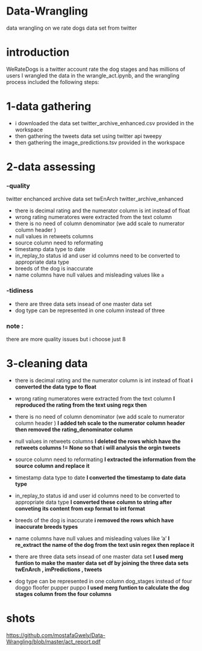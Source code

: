 # Data-Wrangling
data wrangling on we rate dogs data set from twitter 

# introduction

WeRateDogs is a twitter account rate the dog stages and has millions of users
I wrangled the data in the wrangle_act.ipynb, and the wrangling process included the following steps:

# 1-data gathering

- i downloaded the data set twitter_archive_enhanced.csv provided in the workspace
- then gathering the tweets data set using twitter api tweepy
- then gathering the image_predictions.tsv provided in the workspace

# 2-data assessing

### -quality

twitter enchanced archive data set twEnArch twitter_archive_enhanced

- there is decimal rating and the numerator column is int instead of float
- wrong rating numeratores were extracted from the text column
- there is no need of column denominator (we add scale to numerator column header )
- null values in retweets columns
- source column need to reformating
- timestamp data type to date
- in_replay_to status id and user id columns need to be converted to appropriate data type
- breeds of the dog is inaccurate
- name columns have null values and misleading values like `a`

### -tidiness

- there are three data sets insead of one master data set
- dog type can be represented in one column instead of three

### note :

there are more quality issues but i choose just 8

# 3-cleaning data

- there is decimal rating and the numerator column is int instead of float 
__i converted the data type to float__
- wrong rating numeratores were extracted from the text column
__I reproduced the rating from the text using regx then__
- there is no need of column denominator (we add scale to numerator column header ) 
__I added teh scale to the numerator column header then removed the rating_denominator column__
- null values in retweets columns
__I deleted the rows which have the retweets columns != None so that i will analysis the orgin tweets__
- source column need to reformating
__I extracted the information from the source column and replace it__
- timestamp data type to date
__I converted the timestamp to date data type__
- in_replay_to status id and user id columns need to be converted to appropriate data type 
__I converted these column to string after conveting its content from exp format to int format__
- breeds of the dog is inaccurate 
__i removed the rows which have inaccurate breeds types__
- name columns have null values and misleading values like ’a’
__I re_extract the name of the dog from the text usin regex then replace it__

- there are three data sets insead of one master data set
__I used merg funtion to make the master data set df by joining the three data sets twEnArch , imPredictions , tweets__

- dog type can be represented in one column dog_stages instead of four doggo floofer pupper puppo
__I used merg funtion to calculate the dog stages column from the four columns__


# shots 

https://github.com/mostafaGwely/Data-Wrangling/blob/master/act_report.pdf


